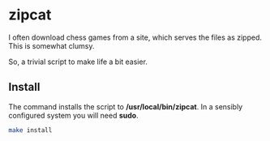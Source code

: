 # zipcat

I often download chess games from a site, which serves the files as
zipped. This is somewhat clumsy.

So, a trivial script to make life a bit easier.

## Install

The command installs the script to **/usr/local/bin/zipcat**. In a
sensibly configured system you will need **sudo**.

```bash
make install
```
